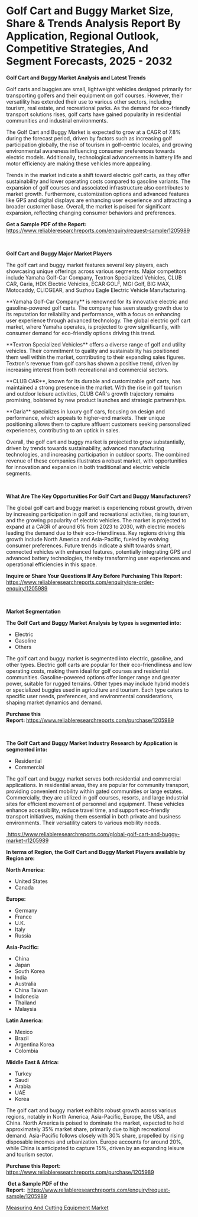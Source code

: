 <p><h1>Golf Cart and Buggy Market Size, Share & Trends Analysis Report By Application, Regional Outlook, Competitive Strategies, And Segment Forecasts, 2025 - 2032</h1></p><p><strong>Golf Cart and Buggy Market Analysis and Latest Trends</strong></p>
<p><p>Golf carts and buggies are small, lightweight vehicles designed primarily for transporting golfers and their equipment on golf courses. However, their versatility has extended their use to various other sectors, including tourism, real estate, and recreational parks. As the demand for eco-friendly transport solutions rises, golf carts have gained popularity in residential communities and industrial environments.</p><p>The Golf Cart and Buggy Market is expected to grow at a CAGR of 7.8% during the forecast period, driven by factors such as increasing golf participation globally, the rise of tourism in golf-centric locales, and growing environmental awareness influencing consumer preferences towards electric models. Additionally, technological advancements in battery life and motor efficiency are making these vehicles more appealing. </p><p>Trends in the market indicate a shift toward electric golf carts, as they offer sustainability and lower operating costs compared to gasoline variants. The expansion of golf courses and associated infrastructure also contributes to market growth. Furthermore, customization options and advanced features like GPS and digital displays are enhancing user experience and attracting a broader customer base. Overall, the market is poised for significant expansion, reflecting changing consumer behaviors and preferences.</p></p>
<p><strong>Get a Sample PDF of the Report:&nbsp;</strong> <a href="https://www.reliableresearchreports.com/enquiry/request-sample/1205989?utm_campaign=3084&utm_medium=2&utm_source=Github&utm_content=ia&utm_term=12042025&utm_id=golf-cart-and-buggy">https://www.reliableresearchreports.com/enquiry/request-sample/1205989</a></p>
<p>&nbsp;</p>
<p><strong>Golf Cart and Buggy Major Market Players</strong></p>
<p><p>The golf cart and buggy market features several key players, each showcasing unique offerings across various segments. Major competitors include Yamaha Golf-Car Company, Textron Specialized Vehicles, CLUB CAR, Garia, HDK Electric Vehicles, ECAR GOLF, MGI Golf, BIG MAX, Motocaddy, CLICGEAR, and Suzhou Eagle Electric Vehicle Manufacturing.</p><p>**Yamaha Golf-Car Company** is renowned for its innovative electric and gasoline-powered golf carts. The company has seen steady growth due to its reputation for reliability and performance, with a focus on enhancing user experience through advanced technology. The global electric golf cart market, where Yamaha operates, is projected to grow significantly, with consumer demand for eco-friendly options driving this trend.</p><p>**Textron Specialized Vehicles** offers a diverse range of golf and utility vehicles. Their commitment to quality and sustainability has positioned them well within the market, contributing to their expanding sales figures. Textron's revenue from golf cars has shown a positive trend, driven by increasing interest from both recreational and commercial sectors.</p><p>**CLUB CAR**, known for its durable and customizable golf carts, has maintained a strong presence in the market. With the rise in golf tourism and outdoor leisure activities, CLUB CAR's growth trajectory remains promising, bolstered by new product launches and strategic partnerships.</p><p>**Garia** specializes in luxury golf cars, focusing on design and performance, which appeals to higher-end markets. Their unique positioning allows them to capture affluent customers seeking personalized experiences, contributing to an uptick in sales.</p><p>Overall, the golf cart and buggy market is projected to grow substantially, driven by trends towards sustainability, advanced manufacturing technologies, and increasing participation in outdoor sports. The combined revenue of these companies illustrates a robust market, with opportunities for innovation and expansion in both traditional and electric vehicle segments.</p></p>
<p>&nbsp;</p>
<p><strong>What Are The Key Opportunities For Golf Cart and Buggy Manufacturers?</strong></p>
<p><p>The global golf cart and buggy market is experiencing robust growth, driven by increasing participation in golf and recreational activities, rising tourism, and the growing popularity of electric vehicles. The market is projected to expand at a CAGR of around 6% from 2023 to 2030, with electric models leading the demand due to their eco-friendliness. Key regions driving this growth include North America and Asia-Pacific, fueled by evolving consumer preferences. Future trends indicate a shift towards smart, connected vehicles with enhanced features, potentially integrating GPS and advanced battery technologies, thereby transforming user experiences and operational efficiencies in this space.</p></p>
<p><strong>Inquire or Share Your Questions If Any Before Purchasing This Report:</strong> <a href="https://www.reliableresearchreports.com/enquiry/pre-order-enquiry/1205989?utm_campaign=3084&utm_medium=2&utm_source=Github&utm_content=ia&utm_term=12042025&utm_id=golf-cart-and-buggy">https://www.reliableresearchreports.com/enquiry/pre-order-enquiry/1205989</a></p>
<p>&nbsp;</p>
<p><strong>Market Segmentation</strong></p>
<p><strong>The Golf Cart and Buggy Market Analysis by types is segmented into:</strong></p>
<p><ul><li>Electric</li><li>Gasoline</li><li>Others</li></ul></p>
<p><p>The golf cart and buggy market is segmented into electric, gasoline, and other types. Electric golf carts are popular for their eco-friendliness and low operating costs, making them ideal for golf courses and residential communities. Gasoline-powered options offer longer range and greater power, suitable for rugged terrains. Other types may include hybrid models or specialized buggies used in agriculture and tourism. Each type caters to specific user needs, preferences, and environmental considerations, shaping market dynamics and demand.</p></p>
<p><strong>Purchase this Report:&nbsp;</strong><a href="https://www.reliableresearchreports.com/purchase/1205989?utm_campaign=3084&utm_medium=2&utm_source=Github&utm_content=ia&utm_term=12042025&utm_id=golf-cart-and-buggy">https://www.reliableresearchreports.com/purchase/1205989</a></p>
<p>&nbsp;</p>
<p><strong>The Golf Cart and Buggy Market Industry Research by Application is segmented into:</strong></p>
<p><ul><li>Residential</li><li>Commercial</li></ul></p>
<p><p>The golf cart and buggy market serves both residential and commercial applications. In residential areas, they are popular for community transport, providing convenient mobility within gated communities or large estates. Commercially, they are utilized in golf courses, resorts, and large industrial sites for efficient movement of personnel and equipment. These vehicles enhance accessibility, reduce travel time, and support eco-friendly transport initiatives, making them essential in both private and business environments. Their versatility caters to various mobility needs.</p></p>
<p><a href="https://www.reliableresearchreports.com/global-golf-cart-and-buggy-market-r1205989?utm_campaign=3084&utm_medium=2&utm_source=Github&utm_content=ia&utm_term=12042025&utm_id=golf-cart-and-buggy">&nbsp;https://www.reliableresearchreports.com/global-golf-cart-and-buggy-market-r1205989</a></p>
<p><strong>In terms of Region, the Golf Cart and Buggy Market Players available by Region are:</strong></p>
<p>
    <p> <strong> North America: </strong>
        <ul>
            <li>United States</li>
            <li>Canada</li>
        </ul>
        </p> 
    <p> <strong> Europe: </strong>
        <ul>
            <li>Germany</li>
            <li>France</li>
            <li>U.K.</li>
            <li>Italy</li>
            <li>Russia</li>
        </ul>
        </p> 
    <p> <strong> Asia-Pacific: </strong>
        <ul>
            <li>China</li>
            <li>Japan</li>
            <li>South Korea</li>
            <li>India</li>
            <li>Australia</li>
            <li>China Taiwan</li>
            <li>Indonesia</li>
            <li>Thailand</li>
            <li>Malaysia</li>
        </ul>
        </p> 
    <p> <strong> Latin America: </strong>
        <ul>
            <li>Mexico</li>
            <li>Brazil</li>
            <li>Argentina Korea</li>
            <li>Colombia</li>
        </ul>
        </p> 
    <p> <strong> Middle East & Africa: </strong>
        <ul>
            <li>Turkey</li>
            <li>Saudi</li>
            <li>Arabia</li>
            <li>UAE</li>
            <li>Korea</li>
        </ul>
    </p>
    </p>
<p><p>The golf cart and buggy market exhibits robust growth across various regions, notably in North America, Asia-Pacific, Europe, the USA, and China. North America is poised to dominate the market, expected to hold approximately 35% market share, primarily due to high recreational demand. Asia-Pacific follows closely with 30% share, propelled by rising disposable incomes and urbanization. Europe accounts for around 20%, while China is anticipated to capture 15%, driven by an expanding leisure and tourism sector.</p></p>
<p><strong>Purchase this Report: </strong><a href="https://www.reliableresearchreports.com/purchase/1205989?utm_campaign=3084&utm_medium=2&utm_source=Github&utm_content=ia&utm_term=12042025&utm_id=golf-cart-and-buggy">https://www.reliableresearchreports.com/purchase/1205989</a></p>
<p>&nbsp;<strong>Get a Sample PDF of the Report:&nbsp;&nbsp;</strong><a href="https://www.reliableresearchreports.com/enquiry/request-sample/1205989?utm_campaign=3084&utm_medium=2&utm_source=Github&utm_content=ia&utm_term=12042025&utm_id=golf-cart-and-buggy">https://www.reliableresearchreports.com/enquiry/request-sample/1205989</a></p>
<p><strong></strong></p>
<p><p><a href="https://github.com/siertnamba7u/Market-Research-Report-List-1/blob/main/measuring-and-cutting-equipment-market.md?utm_campaign=3084&utm_medium=2&utm_source=Github&utm_content=ia&utm_term=12042025&utm_id=golf-cart-and-buggy">Measuring And Cutting Equipment Market</a></p></p>